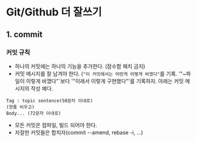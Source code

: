 # Git/Github 더 잘쓰기

## 1. commit
### 커밋 규칙
- 하나의 커밋에는 하나의 기능을 추가한다. (잠수함 패치 금지)
- 커밋 메시지를 잘 남겨야 한다. (`"이 커밋에서는 어떤게 어떻게 바꼈다"`를 기록. '"~파일이 이렇게 바꼈다"`보다 '"이래서 이렇게 구현했다"'를 기록하자. 아래는 커밋 메시지의 작성 예다.
```
Tag : topic sentence(50문자 이내로)
(한줄 비우고)
Body... (72문자 이내로)
```

- 모든 커밋은 컴파일, 빌드 되어야 한다.
- 자잘한 커밋들은 합치자(commit --amend, rebase -i, ...)

